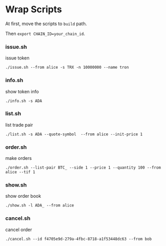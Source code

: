 # Wrap Scripts

At first, move the scripts to `build` path.

Then `export CHAIN_ID=your_chain_id`.

### issue.sh
issue token
``` shell
./issue.sh --from alice -s TRX -n 10000000 --name tron
```

### info.sh
show token info
``` shell
./info.sh -s ADA
```

### list.sh
list trade pair

```shell
./list.sh -s ADA --quote-symbol  --from alice --init-price 1
```

### order.sh
make orders

```shell
./order.sh --list-pair BTC_ --side 1 --price 1 --quantity 100 --from alice --tif 1
```

### show.sh
show order book

```shell
./show.sh -l ADA_ --from alice
```

### cancel.sh
cancel order
```shell
./cancel.sh --id f4705e9d-279a-4fbc-8718-a1f53448dc63 --from bob
```